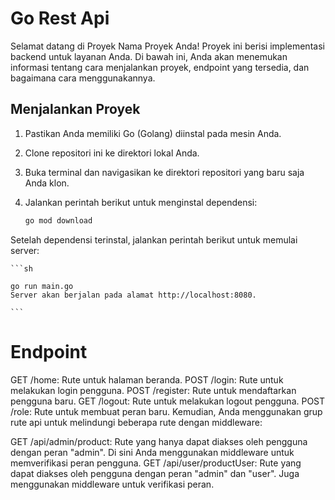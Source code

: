 # Go Rest Api

Selamat datang di Proyek Nama Proyek Anda! Proyek ini berisi implementasi backend untuk layanan Anda. Di bawah ini, Anda akan menemukan informasi tentang cara menjalankan proyek, endpoint yang tersedia, dan bagaimana cara menggunakannya.

## Menjalankan Proyek

1. Pastikan Anda memiliki Go (Golang) diinstal pada mesin Anda.
2. Clone repositori ini ke direktori lokal Anda.
3. Buka terminal dan navigasikan ke direktori repositori yang baru saja Anda klon.
4. Jalankan perintah berikut untuk menginstal dependensi:

   ```sh
   go mod download
   ```

Setelah dependensi terinstal, jalankan perintah berikut untuk memulai server:

    ```sh

    go run main.go
    Server akan berjalan pada alamat http://localhost:8080.

    ```

# Endpoint

GET /home: Rute untuk halaman beranda.
POST /login: Rute untuk melakukan login pengguna.
POST /register: Rute untuk mendaftarkan pengguna baru.
GET /logout: Rute untuk melakukan logout pengguna.
POST /role: Rute untuk membuat peran baru.
Kemudian, Anda menggunakan grup rute api untuk melindungi beberapa rute dengan middleware:

GET /api/admin/product: Rute yang hanya dapat diakses oleh pengguna dengan peran "admin". Di sini Anda menggunakan middleware untuk memverifikasi peran pengguna.
GET /api/user/productUser: Rute yang dapat diakses oleh pengguna dengan peran "admin" dan "user". Juga menggunakan middleware untuk verifikasi peran.

```

```
